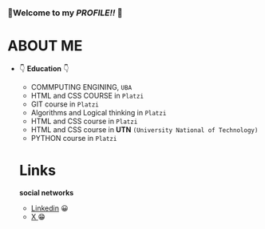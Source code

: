 ### 👋**Welcome to my ***PROFILE!!***** 👋

# ABOUT ME
- 👇 **Education** 👇
    - COMMPUTING ENGINING, `UBA`
    - HTML and CSS COURSE in `Platzi` 
    - GIT course in `Platzi`
    - Algorithms and Logical thinking in `Platzi`
    - HTML and CSS course in `Platzi`
    - HTML and CSS course in **UTN** `(University National of Technology)`
    - PYTHON course in `Platzi`
    
    # Links 
    
     **social networks**
    
    - [Linkedin](https://linkedin.com/in/fedegbo/) 😀
    - [ X ](https://twitter.com/fedegbo12) 😁
